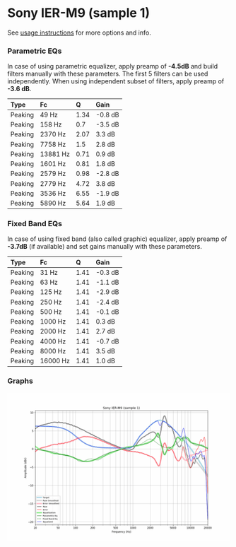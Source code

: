 # Sony IER-M9 (sample 1)
See [usage instructions](https://github.com/jaakkopasanen/AutoEq#usage) for more options and info.

### Parametric EQs
In case of using parametric equalizer, apply preamp of **-4.5dB** and build filters manually
with these parameters. The first 5 filters can be used independently.
When using independent subset of filters, apply preamp of **-3.6 dB**.

| Type    | Fc       |    Q | Gain    |
|:--------|:---------|:-----|:--------|
| Peaking | 49 Hz    | 1.34 | -0.8 dB |
| Peaking | 158 Hz   | 0.7  | -3.5 dB |
| Peaking | 2370 Hz  | 2.07 | 3.3 dB  |
| Peaking | 7758 Hz  | 1.5  | 2.8 dB  |
| Peaking | 13881 Hz | 0.71 | 0.9 dB  |
| Peaking | 1601 Hz  | 0.81 | 1.8 dB  |
| Peaking | 2579 Hz  | 0.98 | -2.8 dB |
| Peaking | 2779 Hz  | 4.72 | 3.8 dB  |
| Peaking | 3536 Hz  | 6.55 | -1.9 dB |
| Peaking | 5890 Hz  | 5.64 | 1.9 dB  |

### Fixed Band EQs
In case of using fixed band (also called graphic) equalizer, apply preamp of **-3.7dB**
(if available) and set gains manually with these parameters.

| Type    | Fc       |    Q | Gain    |
|:--------|:---------|:-----|:--------|
| Peaking | 31 Hz    | 1.41 | -0.3 dB |
| Peaking | 63 Hz    | 1.41 | -1.1 dB |
| Peaking | 125 Hz   | 1.41 | -2.9 dB |
| Peaking | 250 Hz   | 1.41 | -2.4 dB |
| Peaking | 500 Hz   | 1.41 | -0.1 dB |
| Peaking | 1000 Hz  | 1.41 | 0.3 dB  |
| Peaking | 2000 Hz  | 1.41 | 2.7 dB  |
| Peaking | 4000 Hz  | 1.41 | -0.7 dB |
| Peaking | 8000 Hz  | 1.41 | 3.5 dB  |
| Peaking | 16000 Hz | 1.41 | 1.0 dB  |

### Graphs
![](./Sony%20IER-M9%20(sample%201).png)